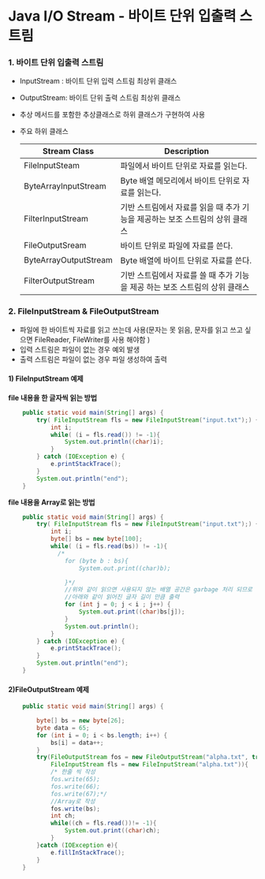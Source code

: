# Java I/O Stream - 바이트 단위 입출력 스트림

### 1. 바이트 단위 입출력 스트림

- InputStream : 바이트 단위 입력 스트림 최상위 클래스

- OutputStream: 바이트 단위 출력 스트림 최상위 클래스

- 추상 메서드를 포함한 추상클래스로 하위 클래스가 구현하여 사용

- 주요 하위 클래스

  | Stream Class          | Description                                                  |
  | --------------------- | ------------------------------------------------------------ |
  | FileInputSteam        | 파일에서 바이트 단위로 자료를 읽는다.                        |
  | ByteArrayInputStream  | Byte 배열 메모리에서 바이트 단위로 자료를 읽는다.            |
  | FilterInputStream     | 기반 스트림에서 자료를 읽을 때 추가 기능을 제공하는 보조 스트림의 상위 클래스 |
  | FileOutputSream       | 바이트 단위로 파일에 자료를 쓴다.                            |
  | ByteArrayOutputStream | Byte 배열에 바이트 단위로 자료를 쓴다.                       |
  | FilterOutputStream    | 기반 스트림에서 자료를 쓸 때 추가 기능을 제공 하는 보조 스트림의 상위 클래스 |

  

### 2. FileInputStream & FileOutputStream

- 파일에 한 바이트씩 자료를 읽고 쓰는데 사용(문자는 못 읽음, 문자를 읽고 쓰고 싶으면 FileReader, FileWriter를 사용 해야함 )
- 입력 스트림은 파일이 없는 경우 예외 발생
- 출력 스트림은 파일이 없는 경우 파일 생성하여 출력

#### 1) FileInputStream 예제

**file 내용을 한 글자씩 읽는 방법**

```java 
    public static void main(String[] args) {
        try( FileInputStream fls = new FileInputStream("input.txt");) {
            int i;
            while( (i = fls.read()) != -1){
                System.out.println((char)i);
            }
        } catch (IOException e) {
            e.printStackTrace();
        }
        System.out.println("end");
    }
```

**file 내용을 Array로 읽는 방법**

```java 
    public static void main(String[] args) {
        try( FileInputStream fls = new FileInputStream("input.txt");) {
            int i;
            byte[] bs = new byte[100];
            while( (i = fls.read(bs)) != -1){
              /*
                for (byte b : bs){
                    System.out.print((char)b);

                }*/
                //위와 같이 읽으면 사용되지 않는 배열 공간은 garbage 처리 되므로 
                //아래와 같이 읽어진 글자 길이 만큼 출력
                for (int j = 0; j < i ; j++) {
                    System.out.print((char)bs[j]);
                }
                System.out.println();
            }
        } catch (IOException e) {
            e.printStackTrace();
        }
        System.out.println("end");
    }
```

#### 2)FileOutputStream 예제

```java 
    public static void main(String[] args) {

        byte[] bs = new byte[26];
        byte data = 65;
        for (int i = 0; i < bs.length; i++) {
            bs[i] = data++;
        }
        try(FileOutputStream fos = new FileOutputStream("alpha.txt", true);
            FileInputStream fls = new FileInputStream("alpha.txt")){
            /* 한줄 씩 작성
            fos.write(65);
            fos.write(66);
            fos.write(67);*/
            //Array로 작성
            fos.write(bs);
            int ch;
            while((ch = fls.read())!= -1){
                System.out.print((char)ch);
            }
        }catch (IOException e){
            e.fillInStackTrace();
        }
    }
```

